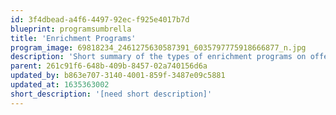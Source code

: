 ```yaml
---
id: 3f4dbead-a4f6-4497-92ec-f925e4017b7d
blueprint: programsumbrella
title: 'Enrichment Programs'
program_image: 69818234_2461275630587391_6035797775918666877_n.jpg
description: 'Short summary of the types of enrichment programs on offer'
parent: 261c91f6-648b-409b-8457-02a740156d6a
updated_by: b863e707-3140-4001-859f-3487e09c5881
updated_at: 1635363002
short_description: '[need short description]'
---
```

